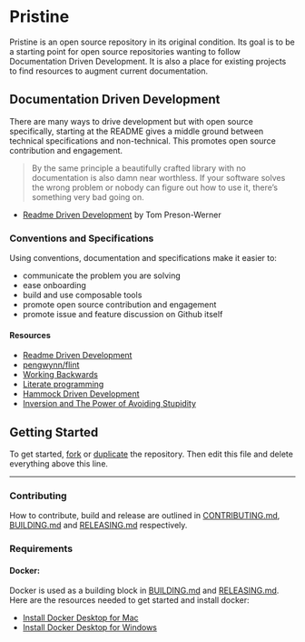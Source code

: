 # Pristine

Pristine is an open source repository in its original condition. Its goal is to be a starting point for open source repositories wanting to follow Documentation Driven Development. It is also a place for existing projects to find resources to augment current documentation.

## Documentation Driven Development

There are many ways to drive development but with open source specifically, starting at the README gives a middle ground between technical specifications and non-technical. This promotes open source contribution and engagement.

> By the same principle a beautifully crafted library with no documentation is also damn near worthless. If your software solves the wrong problem or nobody can figure out how to use it, there’s something very bad going on.

- [Readme Driven Development](http://tom.preston-werner.com/2010/08/23/readme-driven-development.html) by Tom Preson-Werner

### Conventions and Specifications 

Using conventions, documentation and specifications make it easier to:
- communicate the problem you are solving
- ease onboarding
- build and use composable tools
- promote open source contribution and engagement
- promote issue and feature discussion on Github itself

#### Resources

- [Readme Driven Development](http://tom.preston-werner.com/2010/08/23/readme-driven-development.html)
- [pengwynn/flint](https://github.com/pengwynn/flint)
- [Working Backwards](https://www.allthingsdistributed.com/2006/11/working_backwards.html)
- [Literate programming](https://en.wikipedia.org/wiki/Literate_programming)
- [Hammock Driven Development](https://www.youtube.com/watch?v=f84n5oFoZBc)
- [Inversion and The Power of Avoiding Stupidity](https://fs.blog/2013/10/inversion/)

## Getting Started

To get started, [fork](https://help.github.com/articles/fork-a-repo/) or [duplicate](https://help.github.com/articles/duplicating-a-repository/) the repository. Then edit this file and delete everything above this line.

---

### Contributing

How to contribute, build and release are outlined in [CONTRIBUTING.md](CONTRIBUTING.md), [BUILDING.md](BUILDING.md) and [RELEASING.md](RELEASING.md) respectively.

### Requirements

#### Docker:

Docker is used as a building block in [BUILDING.md](BUILDING.md) and [RELEASING.md](RELEASING.md). Here are the resources needed to get started and install docker:

- [Install Docker Desktop for Mac](https://docs.docker.com/docker-for-mac/install/)
- [Install Docker Desktop for Windows](https://docs.docker.com/docker-for-windows/install/)

